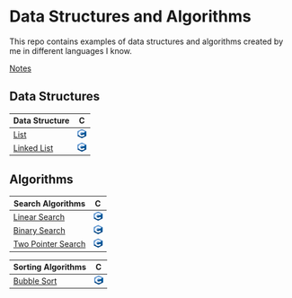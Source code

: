 # Data Structures and Algorithms

This repo contains examples of data structures and algorithms created by me in different languages I know.

[Notes](/notes.md)

## Data Structures

| Data Structure | C |
| ----------- | ----------- |
| [List](https://en.wikipedia.org/wiki/List_(abstract_data_type))   | [<img src="./assets/c.png" width="16" height="16">](/datastructure/ArrayList.c)   |
| [Linked List](https://en.wikipedia.org/wiki/Linked_list)          | [<img src="./assets/c.png" width="16" height="16">](/datastructure/SingleLink.c)  |


## Algorithms

| Search Algorithms | C |
| ------------------ | ------------ |
| [Linear Search](https://en.wikipedia.org/wiki/Linear_search)              | [<img src="./assets/c.png" width="16" height="16">](/search/LinearSearch.c) | 
| [Binary Search](https://en.wikipedia.org/wiki/Binary_search_algorithm)    | [<img src="./assets/c.png" width="16" height="16">](/search/BinarySearch.c) | 
| [Two Pointer Search](https://www.geeksforgeeks.org/two-pointers-technique/)    | [<img src="./assets/c.png" width="16" height="16">](/search/TwoPointer.c) | 


| Sorting Algorithms | C |
| ------------------ | ------------ |
| [Bubble Sort](https://en.wikipedia.org/wiki/Bubble_sort) | [<img src="./assets/c.png" width="16" height="16">](/sort/BubbleSort.c) |
